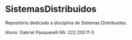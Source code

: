 # SistemasDistribuidos
Repositório dedicado a disciplina de Sistemas Distribuídos.

Aluno: Gabriel Pasquarelli
RA: 222.200.11-5
